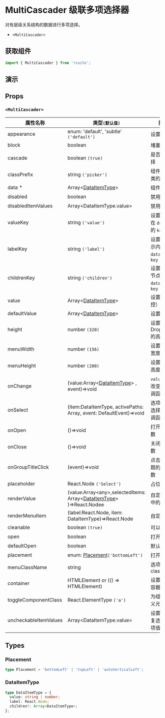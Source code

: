 # MultiCascader 级联多项选择器

对有层级关系结构的数据进行多项选择。

* `<MultiCascader>`

## 获取组件

```js
import { MultiCascader } from 'rsuite';
```

## 演示

<!--{demo}-->

## Props

### `<MultiCascader>`

| 属性名称              | 类型`(默认值)`                                                                                   | 描述                                 |
| --------------------- | ------------------------------------------------------------------------------------------------ | ------------------------------------ |
| appearance            | enum: 'default', 'subtle' `('default')`                                                          | 设置外观                             |
| block                 | boolean                                                                                          | 堵塞整行                             |
| cascade               | boolean `(true)`                                                                                 | 是否级联选择                         |
| classPrefix           | string `('picker')`                                                                              | 组件 CSS 类的前缀                    |
| data \*               | Array&lt;[DataItemType](#DataItemType)&gt;                                                       | 组件数据                             |
| disabled              | boolean                                                                                          | 禁用组件                             |
| disabledItemValues    | Array&lt;DataItemType.value&gt;                                                                  | 禁用选项                             |
| valueKey              | string `('value')`                                                                               | 设置选项值在 `data` 中的 `key`       |
| labelKey              | string `('label')`                                                                               | 设置选项显示内容在 `data` 中的 `key` |
| childrenKey           | string `('children')`                                                                            | 设置选项子节点在 `data` 中的 `key`   |
| value                 | Array&lt;[DataItemType](#DataItemType)&gt;                                                       | 设置值（受控）                       |
| defaultValue          | Array&lt;[DataItemType](#DataItemType)&gt;                                                       | 设置默认值                           |
| height                | number `(320)`                                                                                   | 设置 Dropdown 的高度                 |
| menuWidth             | number `(156)`                                                                                   | 设置菜单的宽度                       |
| menuHeight            | number `(200)`                                                                                   | 设置菜单的高度                       |
| onChange              | (value:Array&lt;[DataItemType](#DataItemType)&gt; , event)=>void                                 | `value` 发生改变时的回调函数         |
| onSelect              | (item:DataItemType, activePaths: Array, event: DefaultEvent)=>void                               | 选项被点击选择后的回调函数           |
| onOpen                | ()=>void                                                                                         | 打开回调函数                         |
| onClose               | ()=>void                                                                                         | 关闭回调函数                         |
| onGroupTitleClick     | (event)=>void                                                                                    | 点击分组标题的回调函数               |
| placeholder           | React.Node `('Select')`                                                                          | 占位符                               |
| renderValue           | (value:Array&lt;any&gt;,selectedItems: Array&lt;[DataItemType](#DataItemType)&gt; )=>React.Nodee | 自定义被选中的选项                   |
| renderMenuItem        | (label:React.Node, item: DataItemType)=>React.Node                                               | 自定义选项                           |
| cleanable             | boolean `(true)`                                                                                 | 可以清除                             |
| open                  | boolean                                                                                          | 打开 (受控)                          |
| defaultOpen           | boolean                                                                                          | 默认打开                             |
| placement             | enum: [Placement](#Placement)`('bottomLeft')`                                                    | 打开位置                             |
| menuClassName         | string                                                                                           | 选项菜单的 className                 |
| container             | HTMLElement or (() => HTMLElement)                                                               | 设置渲染的容器                       |
| toggleComponentClass  | React.ElementType `('a')`                                                                        | 为组件自定义元素类型                 |
| uncheckableItemValues | Array&lt;DataItemType.value&gt;                                                                  | 设置不显示复选框的选项值             |



## Types

### Placement

```ts
type Placement = 'bottomLeft' | 'topLeft' | 'autoVerticalLeft';
```

### DataItemType

```ts
type DataItemType = {
  value: string | number;
  label: React.Node;
  children?: Array<DataItemType>;
};
```
